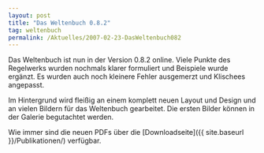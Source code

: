 ```yaml
---
layout: post
title: "Das Weltenbuch 0.8.2"
tag: weltenbuch
permalink: /Aktuelles/2007-02-23-DasWeltenbuch082
---
```


Das Weltenbuch ist nun in der Version 0.8.2 online. Viele Punkte des Regelwerks wurden nochmals klarer formuliert und Beispiele wurde ergänzt. Es wurden auch noch kleinere Fehler ausgemerzt und Klischees angepasst.

Im Hintergrund wird fleißig an einem komplett neuen Layout und Design und an vielen Bildern für das Weltenbuch gearbeitet. Die ersten Bilder können in der Galerie begutachtet werden.

Wie immer sind die neuen PDFs über die [Downloadseite]({{ site.baseurl }}/Publikationen/) verfügbar.

